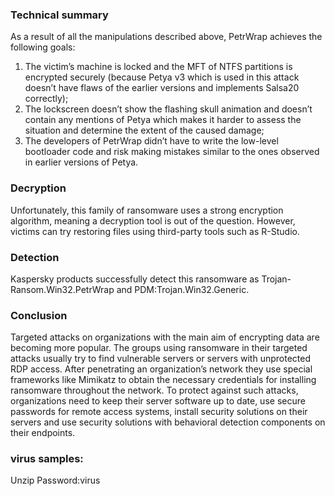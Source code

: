 
### Technical summary
As a result of all the manipulations described above, PetrWrap achieves the following goals:
1. The victim’s machine is locked and the MFT of NTFS partitions is encrypted securely (because Petya v3 which is used in this attack doesn’t have flaws of the earlier versions and implements Salsa20 correctly);
2. The lockscreen doesn’t show the flashing skull animation and doesn’t contain any mentions of Petya which makes it harder to assess the situation and determine the extent of the caused damage;
3. The developers of PetrWrap didn’t have to write the low-level bootloader code and risk making mistakes similar to the ones observed in earlier versions of Petya.

### Decryption
Unfortunately, this family of ransomware uses a strong encryption algorithm, meaning a decryption tool is out of the question. However, victims can try restoring files using third-party tools such as R-Studio.

### Detection
Kaspersky products successfully detect this ransomware as Trojan-Ransom.Win32.PetrWrap and PDM:Trojan.Win32.Generic.

### Conclusion
Targeted attacks on organizations with the main aim of encrypting data are becoming more popular. The groups using ransomware in their targeted attacks usually try to find vulnerable servers or servers with unprotected RDP access. After penetrating an organization’s network they use special frameworks like Mimikatz to obtain the necessary credentials for installing ransomware throughout the network. To protect against such attacks, organizations need to keep their server software up to date, use secure passwords for remote access systems, install security solutions on their servers and use security solutions with behavioral detection components on their endpoints.

### virus samples:

Unzip Password:virus
